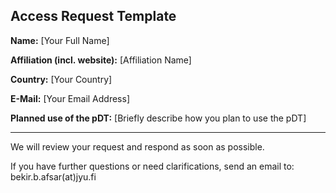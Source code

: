 ## Access Request Template

**Name:**
[Your Full Name]

**Affiliation (incl. website):**
[Affiliation Name]

**Country:**
[Your Country]

**E-Mail:**
[Your Email Address]

**Planned use of the pDT:**
[Briefly describe how you plan to use the pDT]

---

We will review your request and respond as soon as possible. 

If you have further questions or need clarifications, send an email to: bekir.b.afsar(at)jyu.fi

